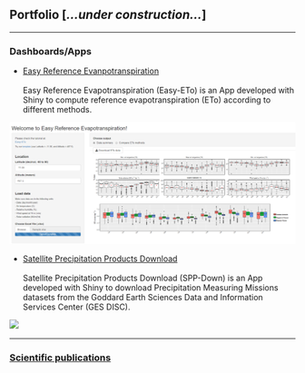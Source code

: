 ## Portfolio [*...under construction...*]

---

### Dashboards/Apps 
- [Easy Reference Evanpotranspiration](/pages/Easy-ETo)<br><br>
Easy Reference Evapotranspiration (Easy-ETo) is an App developed with Shiny to compute reference evapotranspiration (ETo) according to different methods.
<!--After uploading an excel file (.xlsx) containing weather data, the user is prompted with different visualizations of provided data and the option to download computed ETo data. -->
<img src='images/Easy-ETo/Easy_ETo_App.png?raw=true'/>


- [Satellite Precipitation Products Download](/pages/SPP-Down)<br><br>
Satellite Precipitation Products Download (SPP-Down) is an App developed with Shiny to download Precipitation Measuring Missions datasets from the Goddard Earth Sciences Data and Information Services Center (GES DISC).
<img src='https://github.com/daniel-althoff/SPP-Down/raw/master/misc/fig2.png'>

---

### [Scientific publications](/pages/research_pub)


<!--
[Project 2 Title](/sample_page)
<img src="images/dummy_thumbnail.jpg?raw=true"/>
-->

<!--
[Project 3 Title](http://example.com/)
<img src="images/dummy_thumbnail.jpg?raw=true"/>
-->

<!--
### Category Name 2-->
<!--
- [Project 1 Title](http://example.com/)
- [Project 2 Title](http://example.com/)
- [Project 3 Title](http://example.com/)
- [Project 4 Title](http://example.com/)
- [Project 5 Title](http://example.com/)
-->





<p style="font-size:11px"></p>

